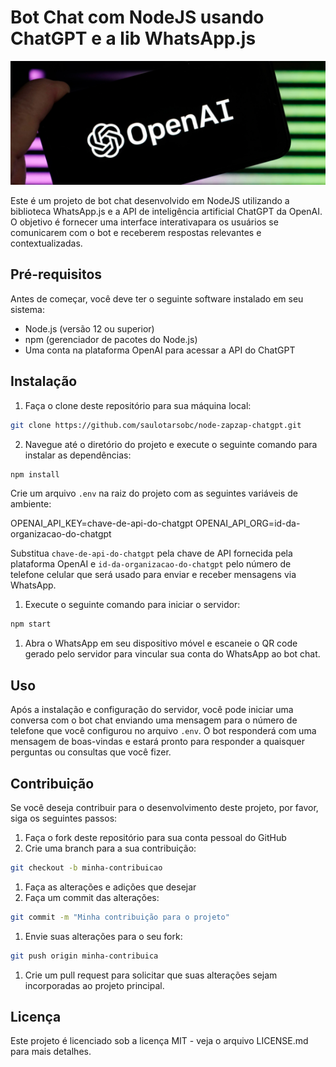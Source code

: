 # Bot Chat com NodeJS usando ChatGPT e a lib WhatsApp.js

![open ia logo](image/README/1677193461266.png)

Este é um projeto de bot chat desenvolvido em NodeJS utilizando a biblioteca WhatsApp.js e a API de inteligência artificial ChatGPT da OpenAI. O objetivo é fornecer uma interface interativapara os usuários se comunicarem com o bot e receberem respostas relevantes e contextualizadas.

## Pré-requisitos

Antes de começar, você deve ter o seguinte software instalado em seu sistema:

* Node.js (versão 12 ou superior)
* npm (gerenciador de pacotes do Node.js)
* Uma conta na plataforma OpenAI para acessar a API do ChatGPT

## Instalação

1. Faça o clone deste repositório para sua máquina local:

```bash
git clone https://github.com/saulotarsobc/node-zapzap-chatgpt.git
```

2. Navegue até o diretório do projeto e execute o seguinte comando para instalar as dependências:

```bash
npm install
```

Crie um arquivo `.env` na raiz do projeto com as seguintes variáveis de ambiente:

OPENAI_API_KEY=chave-de-api-do-chatgpt
OPENAI_API_ORG=id-da-organizacao-do-chatgpt

Substitua `chave-de-api-do-chatgpt` pela chave de API fornecida pela plataforma OpenAI e `id-da-organizacao-do-chatgpt` pelo número de telefone celular que será usado para enviar e receber mensagens via WhatsApp.

1. Execute o seguinte comando para iniciar o servidor:

```bash
npm start
```

1. Abra o WhatsApp em seu dispositivo móvel e escaneie o QR code gerado pelo servidor para vincular sua conta do WhatsApp ao bot chat.

## Uso

Após a instalação e configuração do servidor, você pode iniciar uma conversa com o bot chat enviando uma mensagem para o número de telefone que você configurou no arquivo `.env`. O bot responderá com uma mensagem de boas-vindas e estará pronto para responder a quaisquer perguntas ou consultas que você fizer.

## Contribuição

Se você deseja contribuir para o desenvolvimento deste projeto, por favor, siga os seguintes passos:

1. Faça o fork deste repositório para sua conta pessoal do GitHub
2. Crie uma branch para a sua contribuição:

```bash
git checkout -b minha-contribuicao
```

1. Faça as alterações e adições que desejar
2. Faça um commit das alterações:

```bash
git commit -m "Minha contribuição para o projeto"
```

1. Envie suas alterações para o seu fork:

```bash
git push origin minha-contribuica
```

1. Crie um pull request para solicitar que suas alterações sejam incorporadas ao projeto principal.

## Licença

Este projeto é licenciado sob a licença MIT - veja o arquivo LICENSE.md para mais detalhes.
